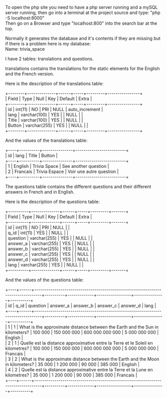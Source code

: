 To open the php site you need to have a php server running
and a mySQL server running, then go into a terminal at
the project source and type:
"php -S localhost:8000"  
Then go on a Browser and type "localhost:800" into the search bar at the top.

Normally it generates the database and it's contents 
if they are missing but if there is a problem here is my database:  
Name: trivia_space

I have 2 tables: translations and questions.

translations contains the translations for the static elements
for the English and the French version.  

Here is the description of the translations table:

+--------+--------------+------+-----+---------+----------------+  
| Field  | Type         | Null | Key | Default | Extra          |  
+--------+--------------+------+-----+---------+----------------+  
| id     | int(11)      | NO   | PRI | NULL    | auto_increment |  
| lang   | varchar(100) | YES  |     | NULL    |                |  
| Title  | varchar(100) | YES  |     | NULL    |                |  
| Button | varchar(255) | YES  |     | NULL    |                |  
+--------+--------------+------+-----+---------+----------------+

And the values of the translations table:

+----+----------+---------------+-------------------------+  
| id | lang     | Title         | Button                  |  
+----+----------+---------------+-------------------------+  
|  1 | English  | Trivia Space  | See another question    |  
|  2 | Francais | Trivia Espace | Voir une autre question |  
+----+----------+---------------+-------------------------+

The questions table contains the different questions and their different answers
in French and in English.

Here is the description of the questions table:

+----------+--------------+------+-----+---------+-------+  
| Field    | Type         | Null | Key | Default | Extra |  
+----------+--------------+------+-----+---------+-------+  
| id       | int(11)      | NO   | PRI | NULL    |       |  
| q_id     | int(11)      | YES  |     | NULL    |       |  
| question | varchar(255) | YES  |     | NULL    |       |  
| answer_a | varchar(255) | YES  |     | NULL    |       |  
| answer_b | varchar(255) | YES  |     | NULL    |       |  
| answer_c | varchar(255) | YES  |     | NULL    |       |  
| answer_d | varchar(255) | YES  |     | NULL    |       |  
| lang     | varchar(255) | YES  |     | NULL    |       |  
+----------+--------------+------+-----+---------+-------+

And the values of the questions table:

+----+------+---------------------------------------------------------------------------------+----------+-------------+-----------------+---------------+----------+  
| id | q_id | question                                                                        | answer_a | answer_b    | answer_c        | answer_d      | lang     |  
+----+------+---------------------------------------------------------------------------------+----------+-------------+-----------------+---------------+----------+  
|  1 |    1 | What is the approximate distance between the Earth and the Sun in kilometers?   | 100 000  | 150 000 000 | 600 000 000 000 | 5 000 000 000 | English  |  
|  2 |    1 | Quelle est la distance approximative entre la Terre et le Soleil en kilometres? | 100 000  | 150 000 000 | 600 000 000 000 | 5 000 000 000 | Francais |  
|  3 |    2 | What is the approximate distance between the Earth and the Moon in kilometers?  | 35 000   | 1 200 000   | 90 000          | 385 000       | English  |  
|  4 |    2 | Quelle est la distance approximative entre la Terre et la Lune en kilometres?   | 35 000   | 1 200 000   | 90 000          | 385 000       | Francais |  
+----+------+---------------------------------------------------------------------------------+----------+-------------+-----------------+---------------+----------+